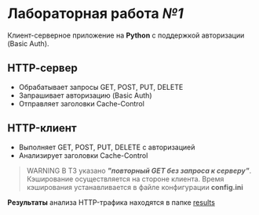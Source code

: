# Лабораторная работа ___№1___

Клиент-серверное приложение на **Python** с поддержкой авторизации (Basic Auth).

## HTTP-cервер

- Обрабатывает запросы GET, POST, PUT, DELETE
- Запрашивает авторизацию (Basic Auth)
- Отправляет заголовки Cache-Control

## HTTP-клиент

- Выполняет GET, POST, PUT, DELETE с авторизацией
- Анализирует заголовки Cache-Control

> WARNING В ТЗ указано ___"повторный GET без запроса к серверу"___. Кэширование осуществляется на стороне клиента. Время кэширования устанавливается в файле конфигурации __config.ini__

**Результаты** анализа HTTP-трафика находятся в папке [results](./results)
